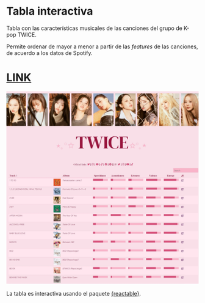 # Tabla interactiva
Tabla con las características musicales de las canciones del grupo de K-pop TWICE.

Permite ordenar de mayor a menor a partir de las *features* de las canciones, de acuerdo a los datos de Spotify.

# [LINK](https://vhgauto.github.io/TWICE_features/)

![](imagen/captura.png)

La tabla es interactiva usando el paquete [{reactable}](https://glin.github.io/reactable/index.html).
